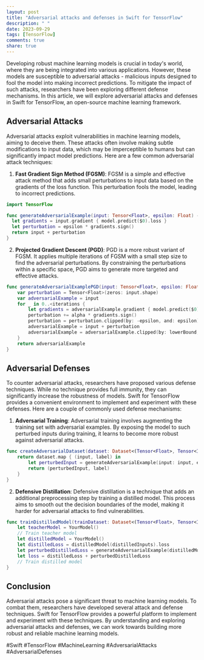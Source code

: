```yaml
---
layout: post
title: "Adversarial attacks and defenses in Swift for TensorFlow"
description: " "
date: 2023-09-29
tags: [TensorFlow]
comments: true
share: true
---
```


Developing robust machine learning models is crucial in today's world, where they are being integrated into various applications. However, these models are susceptible to adversarial attacks - malicious inputs designed to fool the model into making incorrect predictions. To mitigate the impact of such attacks, researchers have been exploring different defense mechanisms. In this article, we will explore adversarial attacks and defenses in Swift for TensorFlow, an open-source machine learning framework.

## Adversarial Attacks

Adversarial attacks exploit vulnerabilities in machine learning models, aiming to deceive them. These attacks often involve making subtle modifications to input data, which may be imperceptible to humans but can significantly impact model predictions. Here are a few common adversarial attack techniques:

1. **Fast Gradient Sign Method (FGSM)**: FGSM is a simple and effective attack method that adds small perturbations to input data based on the gradients of the loss function. This perturbation fools the model, leading to incorrect predictions.

```swift
import TensorFlow

func generateAdversarialExample(input: Tensor<Float>, epsilon: Float) -> Tensor<Float> {
  let gradients = input.gradient { model.predict($0).loss }
  let perturbation = epsilon * gradients.sign()
  return input + perturbation
}
```

2. **Projected Gradient Descent (PGD)**: PGD is a more robust variant of FGSM. It applies multiple iterations of FGSM with a small step size to find the adversarial perturbations. By constraining the perturbations within a specific space, PGD aims to generate more targeted and effective attacks.

```swift
func generateAdversarialExamplePGD(input: Tensor<Float>, epsilon: Float, alpha: Float, iterations: Int) -> Tensor<Float> {
    var perturbation = Tensor<Float>(zeros: input.shape)
    var adversarialExample = input
    for _ in 0..<iterations {
        let gradients = adversarialExample.gradient { model.predict($0).loss }
        perturbation += alpha * gradients.sign()
        perturbation = perturbation.clipped(by: -epsilon, and: epsilon)
        adversarialExample = input + perturbation
        adversarialExample = adversarialExample.clipped(by: lowerBound, and: upperBound)
    }
    return adversarialExample
}
```

## Adversarial Defenses

To counter adversarial attacks, researchers have proposed various defense techniques. While no technique provides full immunity, they can significantly increase the robustness of models. Swift for TensorFlow provides a convenient environment to implement and experiment with these defenses. Here are a couple of commonly used defense mechanisms:

1. **Adversarial Training**: Adversarial training involves augmenting the training set with adversarial examples. By exposing the model to such perturbed inputs during training, it learns to become more robust against adversarial attacks.

```swift
func createAdversarialDataset(dataset: Dataset<(Tensor<Float>, Tensor<Int32>)>, epsilon: Float) -> Dataset<(Tensor<Float>, Tensor<Int32>)> {
    return dataset.map { (input, label) in
        let perturbedInput = generateAdversarialExample(input: input, epsilon: epsilon)
        return (perturbedInput, label)
    }
}
```

2. **Defensive Distillation**: Defensive distillation is a technique that adds an additional preprocessing step by training a distilled model. This process aims to smooth out the decision boundaries of the model, making it harder for adversarial attacks to find vulnerabilities.

```swift
func trainDistilledModel(trainDataset: Dataset<(Tensor<Float>, Tensor<Int32>)>, epsilon: Float) {
    let teacherModel = YourModel()
    // Train teacher model
    let distilledModel = YourModel()
    let distilledLoss = distilledModel(distilledInputs).loss
    let perturbedDistilledLoss = generateAdversarialExample(distilledModelInputs, epsilon: epsilon).loss
    let loss = distilledLoss + perturbedDistilledLoss
    // Train distilled model
}
```

## Conclusion

Adversarial attacks pose a significant threat to machine learning models. To combat them, researchers have developed several attack and defense techniques. Swift for TensorFlow provides a powerful platform to implement and experiment with these techniques. By understanding and exploring adversarial attacks and defenses, we can work towards building more robust and reliable machine learning models.

#Swift #TensorFlow #MachineLearning #AdversarialAttacks #AdversarialDefenses